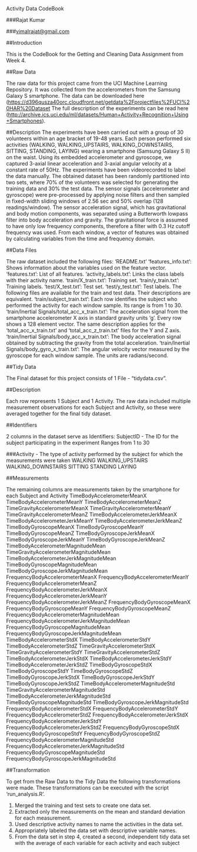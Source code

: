 Activity Data CodeBook

###Rajat Kumar

###vimalrajat@gmail.com

##Introduction

This is the CodeBook for the Getting and Cleaning Data Assignment from Week 4.

##Raw Data

The raw data for this project came from the UCI Machine Learning Repository. It was
collected from the accelerometers from the Samsung Galaxy S smartphone.
The data can be downloaded here
(https://d396qusza40orc.cloudfront.net/getdata%2Fprojectfiles%2FUCI%20HAR%20Dataset
The full description of the experiments can be read here
(http://archive.ics.uci.edu/ml/datasets/Human+Activity+Recognition+Using+Smartphones).


##Description
The experiments have been carried out with a group of 30 volunteers within an age
bracket of 19-48 years. Each person performed six activities (WALKING,
WALKING_UPSTAIRS, WALKING_DOWNSTAIRS, SITTING, STANDING, LAYING)
wearing a smartphone (Samsung Galaxy S II) on the waist. Using its embedded
accelerometer and gyroscope, we captured 3-axial linear acceleration and 3-axial
angular velocity at a constant rate of 50Hz. The experiments have been videorecorded
to label the data manually. The obtained dataset has been randomly
partitioned into two sets, where 70% of the volunteers was selected for generating
the training data and 30% the test data.
The sensor signals (accelerometer and gyroscope) were pre-processed by applying
noise filters and then sampled in fixed-width sliding windows of 2.56 sec and 50%
overlap (128 readings/window). The sensor acceleration signal, which has
gravitational and body motion components, was separated using a Butterworth lowpass
filter into body acceleration and gravity. The gravitational force is assumed to
have only low frequency components, therefore a filter with 0.3 Hz cutoff frequency
was used. From each window, a vector of features was obtained by calculating
variables from the time and frequency domain.

##Data Files

The raw dataset included the following files:
‘README.txt’
‘features_info.txt’: Shows information about the variables used on the feature
vector.
‘features.txt’: List of all features.
‘activity_labels.txt’: Links the class labels with their activity name.
‘train/X_train.txt’: Training set.
‘train/y_train.txt’: Training labels.
‘test/X_test.txt’: Test set.
‘test/y_test.txt’: Test labels.
The following files are available for the train and test data. Their descriptions are
equivalent.
‘train/subject_train.txt’: Each row identifies the subject who performed the
activity for each window sample. Its range is from 1 to 30.
‘train/Inertial Signals/total_acc_x_train.txt’: The acceleration signal from the
smartphone accelerometer X axis in standard gravity units ‘g’. Every row shows
a 128 element vector. The same description applies for the
‘total_acc_x_train.txt’ and ‘total_acc_z_train.txt’ files for the Y and Z axis.
‘train/Inertial Signals/body_acc_x_train.txt’: The body acceleration signal
obtained by subtracting the gravity from the total acceleration.
‘train/Inertial Signals/body_gyro_x_train.txt’: The angular velocity vector
measured by the gyroscope for each window sample. The units are
radians/second.

##Tidy Data

The Final dataset for this project consists of 1 File - “tidydata.csv”.

##Description

Each row represents 1 Subject and 1 Activity. The raw data included multiple
measurement observations for each Subject and Activity, so these were averaged
together for the final tidy dataset.

##Identifiers

2 columns in the dataset serve as Identifiers:
SubjectID - The ID for the subject participating in the experiment
Ranges from 1 to 30

###Activity - The type of activity performed by the subject for which the
measurements were taken
WALKING
WALKING_UPSTAIRS
WALKING_DOWNSTAIRS
SITTING
STANDING
LAYING

##Measurements

The remaining columns are measurements taken by the smartphone for each Subject
and Activity
TimeBodyAccelerometerMeanX
TimeBodyAccelerometerMeanY
TimeBodyAccelerometerMeanZ
TimeGravityAccelerometerMeanX
TimeGravityAccelerometerMeanY
TimeGravityAccelerometerMeanZ
TimeBodyAccelerometerJerkMeanX
TimeBodyAccelerometerJerkMeanY
TimeBodyAccelerometerJerkMeanZ
TimeBodyGyroscopeMeanX
TimeBodyGyroscopeMeanY
TimeBodyGyroscopeMeanZ
TimeBodyGyroscopeJerkMeanX
TimeBodyGyroscopeJerkMeanY
TimeBodyGyroscopeJerkMeanZ
TimeBodyAccelerometerMagnitudeMean
TimeGravityAccelerometerMagnitudeMean
TimeBodyAccelerometerJerkMagnitudeMean
TimeBodyGyroscopeMagnitudeMean
TimeBodyGyroscopeJerkMagnitudeMean
FrequencyBodyAccelerometerMeanX
FrequencyBodyAccelerometerMeanY
FrequencyBodyAccelerometerMeanZ
FrequencyBodyAccelerometerJerkMeanX
FrequencyBodyAccelerometerJerkMeanY
FrequencyBodyAccelerometerJerkMeanZ
FrequencyBodyGyroscopeMeanX
FrequencyBodyGyroscopeMeanY
FrequencyBodyGyroscopeMeanZ
FrequencyBodyAccelerometerMagnitudeMean
FrequencyBodyAccelerometerJerkMagnitudeMean
FrequencyBodyGyroscopeMagnitudeMean
FrequencyBodyGyroscopeJerkMagnitudeMean
TimeBodyAccelerometerStdX
TimeBodyAccelerometerStdY
TimeBodyAccelerometerStdZ
TimeGravityAccelerometerStdX
TimeGravityAccelerometerStdY
TimeGravityAccelerometerStdZ
TimeBodyAccelerometerJerkStdX
TimeBodyAccelerometerJerkStdY
TimeBodyAccelerometerJerkStdZ
TimeBodyGyroscopeStdX
TimeBodyGyroscopeStdY
TimeBodyGyroscopeStdZ
TimeBodyGyroscopeJerkStdX
TimeBodyGyroscopeJerkStdY
TimeBodyGyroscopeJerkStdZ
TimeBodyAccelerometerMagnitudeStd
TimeGravityAccelerometerMagnitudeStd
TimeBodyAccelerometerJerkMagnitudeStd
TimeBodyGyroscopeMagnitudeStd
TimeBodyGyroscopeJerkMagnitudeStd
FrequencyBodyAccelerometerStdX
FrequencyBodyAccelerometerStdY
FrequencyBodyAccelerometerStdZ
FrequencyBodyAccelerometerJerkStdX
FrequencyBodyAccelerometerJerkStdY
FrequencyBodyAccelerometerJerkStdZ
FrequencyBodyGyroscopeStdX
FrequencyBodyGyroscopeStdY
FrequencyBodyGyroscopeStdZ
FrequencyBodyAccelerometerMagnitudeStd
FrequencyBodyAccelerometerJerkMagnitudeStd
FrequencyBodyGyroscopeMagnitudeStd
FrequencyBodyGyroscopeJerkMagnitudeStd

##Transformation

To get from the Raw Data to the Tidy Data the following transformations were made.
These transformations can be executed with the script ‘run_analysis.R’.
1. Merged the training and test sets to create one data set.
2. Extracted only the measurements on the mean and standard deviation for each
measurement.
3. Used descriptive activity names to name the activities in the data set.
4. Appropriately labeled the data set with descriptive variable names.
5. From the data set in step 4, created a second, independent tidy data set with
the average of each variable for each activity and each subject
